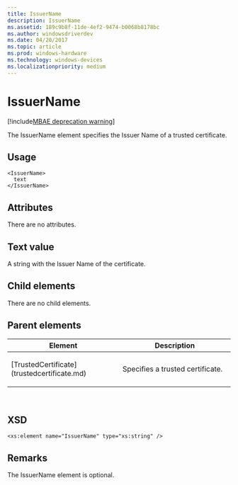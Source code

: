 ```yaml
---
title: IssuerName
description: IssuerName
ms.assetid: 189c9b8f-11de-4ef2-9474-b0068b8178bc
ms.author: windowsdriverdev
ms.date: 04/20/2017
ms.topic: article
ms.prod: windows-hardware
ms.technology: windows-devices
ms.localizationpriority: medium
---
```


# IssuerName

[!include[MBAE deprecation warning](mbae-deprecation-warning.md)]

The IssuerName element specifies the Issuer Name of a trusted certificate.

## <span id="Usage"></span><span id="usage"></span><span id="USAGE"></span>Usage


``` syntax
<IssuerName>
  text
</IssuerName>
```

## <span id="Attributes"></span><span id="attributes"></span><span id="ATTRIBUTES"></span>Attributes


There are no attributes.

## <span id="Text_value"></span><span id="text_value"></span><span id="TEXT_VALUE"></span>Text value


A string with the Issuer Name of the certificate.

## <span id="Child_elements"></span><span id="child_elements"></span><span id="CHILD_ELEMENTS"></span>Child elements


There are no child elements.

## <span id="Parent_elements"></span><span id="parent_elements"></span><span id="PARENT_ELEMENTS"></span>Parent elements


<table>
<colgroup>
<col width="50%" />
<col width="50%" />
</colgroup>
<thead>
<tr class="header">
<th>Element</th>
<th>Description</th>
</tr>
</thead>
<tbody>
<tr class="odd">
<td><p>[TrustedCertificate](trustedcertificate.md)</p></td>
<td><p>Specifies a trusted certificate.</p></td>
</tr>
</tbody>
</table>

 

## <span id="XSD"></span><span id="xsd"></span>XSD


``` syntax
<xs:element name="IssuerName" type="xs:string" />
```

## <span id="Remarks"></span><span id="remarks"></span><span id="REMARKS"></span>Remarks


The IssuerName element is optional.

 

 





